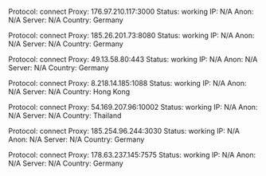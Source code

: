 Protocol: connect
Proxy: 176.97.210.117:3000
Status: working
IP: N/A
Anon: N/A
Server: N/A
Country: Germany

Protocol: connect
Proxy: 185.26.201.73:8080
Status: working
IP: N/A
Anon: N/A
Server: N/A
Country: Germany

Protocol: connect
Proxy: 49.13.58.80:443
Status: working
IP: N/A
Anon: N/A
Server: N/A
Country: Germany

Protocol: connect
Proxy: 8.218.14.185:1088
Status: working
IP: N/A
Anon: N/A
Server: N/A
Country: Hong Kong

Protocol: connect
Proxy: 54.169.207.96:10002
Status: working
IP: N/A
Anon: N/A
Server: N/A
Country: Thailand

Protocol: connect
Proxy: 185.254.96.244:3030
Status: working
IP: N/A
Anon: N/A
Server: N/A
Country: Germany

Protocol: connect
Proxy: 178.63.237.145:7575
Status: working
IP: N/A
Anon: N/A
Server: N/A
Country: Germany

